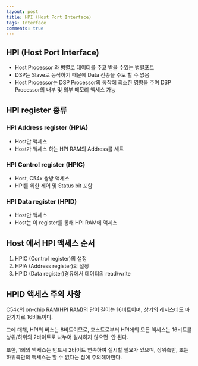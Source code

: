 ```yaml
---
layout: post
title: HPI (Host Port Interface)
tags: Interface
comments: true
---
```


## HPI (Host Port Interface)
- Host Processor 와 병렬로 데이터를 주고 받을 수있는 병렬포트
- DSP는 Slave로 동작하기 때문에 Data 전송을 주도 할 수 없음
- Host Processor는 DSP Processor의 동작에 최소한 영향을 주며 DSP Processor의 내부 및 외부 메모리 액세스 가능


## HPI register 종류

### HPI Address register (HPIA)
- Host만 액세스
- Host가 액세스 하는 HPI RAM의 Address를 세트

### HPI Control register (HPIC)
- Host, C54x 쌍방 액세스
- HPI를 위한 제어 및 Status bit 포함

### HPI Data register (HPID)
- Host만 액세스
- Host는 이 register를 통해 HPI RAM에 액세스


## Host 에서 HPI 액세스 순서
1. HPIC (Control register)의 설정
2. HPIA (Address register)의 설정
3. HPID (Data register)경유에서 데이터의 read/write



## HPID 액세스 주의 사항
C54x의 on-chip RAM(HPI  RAM)의 단어 길이는 16비트이며, 상기의 레지스터도 마찬가지로 16비트이다. 

그에 대해, HPI의 버스는 8비트이므로,  호스트로부터 HPI에의 모든 액세스는 16비트를 상위/하위의 2바이트로 나누어 실시하지 않으면  안 된다. 

또한, 1회의 액세스는 반드시 2바이트 연속하여 실시할 필요가 있으며, 상위측만, 또는 하위측만의 액세스는 할 수 없다는 점에 주의해야한다.
